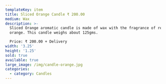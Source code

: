 ```yaml
---
templateKey: item
title: Sliced Orange Candle ₹ 200.00
medium: Wax
description: >-
  Sliced Orange aromatic candle is made of wax with the fragrance of real
  orange. This candle weighs about 125gms.

  Price: ₹ 200.00 + Delivery
width: '3.25'
height: '1.25'
sold: true
available: true
large_image: /img/candle-orange.jpg
categories:
  - category: Candles
---
```


